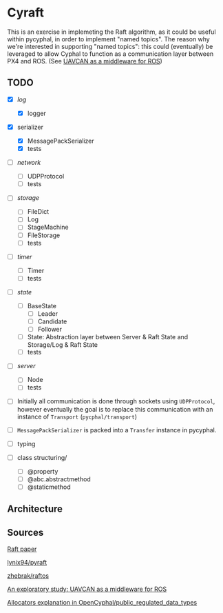# Cyraft

This is an exercise in implemeting the Raft algorithm, as it could be useful within pycyphal, in order to implement "named topics". The reason why we're interested in supporting "named topics": this could (eventually) be leveraged to allow Cyphal to function as a communication layer between PX4 and ROS. (See [UAVCAN as a middleware for ROS](https://forum.opencyphal.org/t/an-exploratory-study-uavcan-as-a-middleware-for-ros/872))

## TODO

- [x] *log*
  - [x] logger
- [x] serializer
  - [x] MessagePackSerializer
  - [x] tests
- [ ] *network*
  - [ ] UDPProtocol
  - [ ] tests
- [ ] *storage*
  - [ ] FileDict
  - [ ] Log
  - [ ] StageMachine
  - [ ] FileStorage
  - [ ] tests
- [ ] *timer*
  - [ ] Timer
  - [ ] tests
- [ ] *state*
  - [ ] BaseState
    - [ ] Leader
    - [ ] Candidate
    - [ ] Follower
  - [ ] State: Abstraction layer between Server & Raft State and Storage/Log & Raft State
  - [ ] tests
- [ ] *server*
  - [ ] Node
  - [ ] tests

- [ ] Initially all communication is done through sockets using `UDPProtocol`, however eventually the goal is to replace this communication with an instance of `Transport` (`pycphal/transport`)
- [ ] `MessagePackSerializer` is packed into a `Transfer` instance in pycyphal.

- [ ] typing
- [ ] class structuring/
  - [ ] @property
  - [ ] @abc.abstractmethod
  - [ ] @staticmethod

## Architecture

## Sources

[Raft paper](https://raft.github.io/raft.pdf)

[lynix94/pyraft](https://github.com/lynix94/pyraft)

[zhebrak/raftos](https://github.com/zhebrak/raftos)

[An exploratory study: UAVCAN as a middleware for ROS](https://forum.opencyphal.org/t/an-exploratory-study-uavcan-as-a-middleware-for-ros/872)

[Allocators explanation in OpenCyphal/public_regulated_data_types](https://github.com/OpenCyphal/public_regulated_data_types/blob/master/uavcan/pnp/8165.NodeIDAllocationData.2.0.dsdl)

